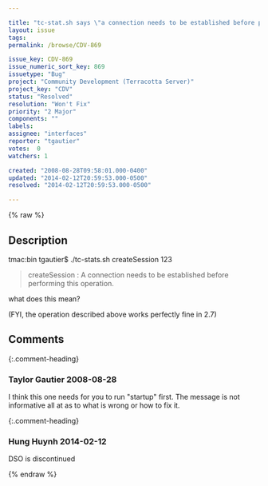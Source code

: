 ```yaml
---

title: "tc-stat.sh says \"a connection needs to be established before performing this operation\""
layout: issue
tags: 
permalink: /browse/CDV-869

issue_key: CDV-869
issue_numeric_sort_key: 869
issuetype: "Bug"
project: "Community Development (Terracotta Server)"
project_key: "CDV"
status: "Resolved"
resolution: "Won't Fix"
priority: "2 Major"
components: ""
labels: 
assignee: "interfaces"
reporter: "tgautier"
votes:  0
watchers: 1

created: "2008-08-28T09:58:01.000-0400"
updated: "2014-02-12T20:59:53.000-0500"
resolved: "2014-02-12T20:59:53.000-0500"

---
```




{% raw %}



## Description

<div markdown="1" class="description">

tmac:bin tgautier$ ./tc-stats.sh  createSession 123
> createSession : A connection needs to be established before performing this operation.

what does this mean?  

(FYI, the operation described above works perfectly fine in 2.7)

</div>

## Comments


{:.comment-heading}
### **Taylor Gautier** <span class="date">2008-08-28</span>

<div markdown="1" class="comment">

I think this one needs for you to run "startup" first.  The message is not informative all at as to what is wrong or how to fix it.



</div>


{:.comment-heading}
### **Hung Huynh** <span class="date">2014-02-12</span>

<div markdown="1" class="comment">

DSO is discontinued

</div>



{% endraw %}
